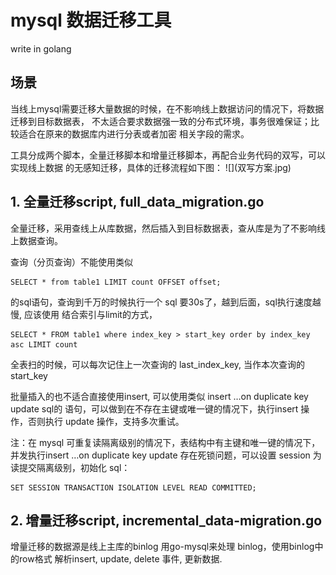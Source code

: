 # mysql 数据迁移工具

write in golang

## 场景
当线上mysql需要迁移大量数据的时候，在不影响线上数据访问的情况下，将数据迁移到目标数据表，
不太适合要求数据强一致的分布式环境，事务很难保证；比较适合在原来的数据库内进行分表或者加密
相关字段的需求。
<p> 工具分成两个脚本，全量迁移脚本和增量迁移脚本，再配合业务代码的双写，可以实现线上数据
的无感知迁移，具体的迁移流程如下图：
![](双写方案.jpg)

## 1. 全量迁移script, full_data_migration.go

全量迁移，采用查线上从库数据，然后插入到目标数据表，查从库是为了不影响线上数据查询。
<p> 查询（分页查询）不能使用类似

```mysql
SELECT * from table1 LIMIT count OFFSET offset;
```

的sql语句，查询到千万的时候执行一个 sql 要30s了，越到后面，sql执行速度越慢, 应该使用
结合索引与limit的方式，

```mysql
SELECT * FROM table1 where index_key > start_key order by index_key asc LIMIT count
```

全表扫的时候，可以每次记住上一次查询的 last_index_key, 当作本次查询的start_key
<p>批量插入的也不适合直接使用insert, 可以使用类似 insert …on duplicate key update sql的
语句，可以做到在不存在主键或唯一键的情况下，执行insert 操作，否则执行 update 操作，支持多次重试。
<p>注：在 mysql 可重复读隔离级别的情况下，表结构中有主键和唯一键的情况下，并发执行insert …on duplicate key update 存在死锁问题，可以设置 session 为 读提交隔离级别，初始化 sql：

```mysql
SET SESSION TRANSACTION ISOLATION LEVEL READ COMMITTED;
```

## 2. 增量迁移script, incremental_data-migration.go

增量迁移的数据源是线上主库的binlog
用go-mysql来处理 binlog，使用binlog中的row格式
解析insert, update, delete 事件, 更新数据.

